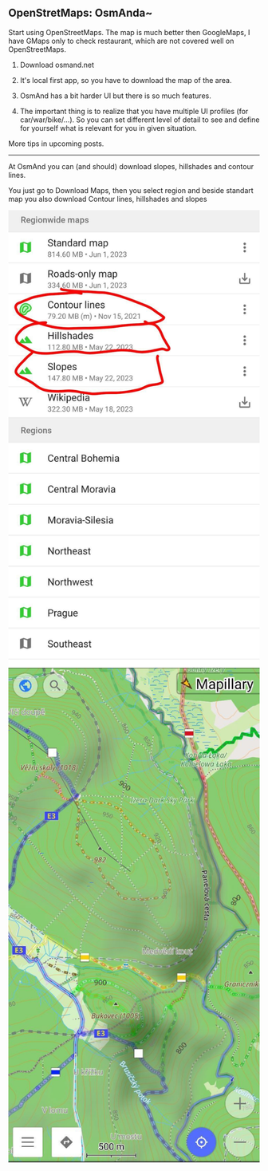 ## OpenStretMaps: OsmAnda~

Start using OpenStreetMaps. The map is much better then GoogleMaps, I have GMaps only to check restaurant, which are not covered well on OpenStreetMaps.

1. Download osmand.net

2. It's local first app, so you have to download the map of the area. 

3. OsmAnd has a bit harder UI but there is so much features.

4. The important thing is to realize that you have multiple UI profiles (for car/war/bike/...). So you can set different level of detail to see and define for yourself what is relevant for you in given situation.

More tips in upcoming posts.

------ 

At OsmAnd you can (and should) download slopes, hillshades and contour lines.

You just go to Download Maps, then you select region and beside standart map you also download Contour lines, hillshades and slopes

![](1.jpg)
![](2.jpg)
